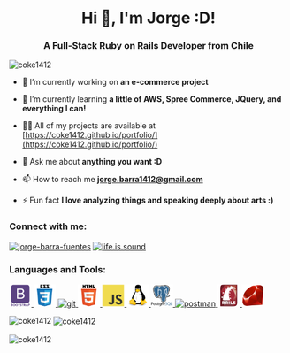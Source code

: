 <h1 align="center">Hi 👋, I'm Jorge :D!</h1>
<h3 align="center">A Full-Stack Ruby on Rails Developer from Chile</h3>

<p align="left"> <img src="https://komarev.com/ghpvc/?username=coke1412&label=Profile%20views&color=0e75b6&style=flat" alt="coke1412" /> </p>

- 🔭 I’m currently working on **an e-commerce project**

- 🌱 I’m currently learning **a little of AWS, Spree Commerce, JQuery, and everything I can!**

- 👨‍💻 All of my projects are available at [https://coke1412.github.io/portfolio/](https://coke1412.github.io/portfolio/)

- 💬 Ask me about **anything you want :D**

- 📫 How to reach me **jorge.barra1412@gmail.com**

- ⚡ Fun fact **I love analyzing things and speaking deeply about arts :)**

<h3 align="left">Connect with me:</h3>
<p align="left">
<a href="https://linkedin.com/in/jorge-barra-fuentes" target="blank"><img align="center" src="https://raw.githubusercontent.com/rahuldkjain/github-profile-readme-generator/master/src/images/icons/Social/linked-in-alt.svg" alt="jorge-barra-fuentes" height="30" width="40" /></a>
<a href="https://fb.com/life.is.sound" target="blank"><img align="center" src="https://raw.githubusercontent.com/rahuldkjain/github-profile-readme-generator/master/src/images/icons/Social/facebook.svg" alt="life.is.sound" height="30" width="40" /></a>
</p>

<h3 align="left">Languages and Tools:</h3>
<p align="left"> <a href="https://getbootstrap.com" target="_blank"> <img src="https://raw.githubusercontent.com/devicons/devicon/master/icons/bootstrap/bootstrap-plain-wordmark.svg" alt="bootstrap" width="40" height="40"/> </a> <a href="https://www.w3schools.com/css/" target="_blank"> <img src="https://raw.githubusercontent.com/devicons/devicon/master/icons/css3/css3-original-wordmark.svg" alt="css3" width="40" height="40"/> </a> <a href="https://git-scm.com/" target="_blank"> <img src="https://www.vectorlogo.zone/logos/git-scm/git-scm-icon.svg" alt="git" width="40" height="40"/> </a> <a href="https://www.w3.org/html/" target="_blank"> <img src="https://raw.githubusercontent.com/devicons/devicon/master/icons/html5/html5-original-wordmark.svg" alt="html5" width="40" height="40"/> </a> <a href="https://developer.mozilla.org/en-US/docs/Web/JavaScript" target="_blank"> <img src="https://raw.githubusercontent.com/devicons/devicon/master/icons/javascript/javascript-original.svg" alt="javascript" width="40" height="40"/> </a> <a href="https://www.linux.org/" target="_blank"> <img src="https://raw.githubusercontent.com/devicons/devicon/master/icons/linux/linux-original.svg" alt="linux" width="40" height="40"/> </a> <a href="https://www.postgresql.org" target="_blank"> <img src="https://raw.githubusercontent.com/devicons/devicon/master/icons/postgresql/postgresql-original-wordmark.svg" alt="postgresql" width="40" height="40"/> </a> <a href="https://postman.com" target="_blank"> <img src="https://www.vectorlogo.zone/logos/getpostman/getpostman-icon.svg" alt="postman" width="40" height="40"/> </a> <a href="https://rubyonrails.org" target="_blank"> <img src="https://raw.githubusercontent.com/devicons/devicon/master/icons/rails/rails-original-wordmark.svg" alt="rails" width="40" height="40"/> </a> <a href="https://www.ruby-lang.org/en/" target="_blank"> <img src="https://raw.githubusercontent.com/devicons/devicon/master/icons/ruby/ruby-original.svg" alt="ruby" width="40" height="40"/> </a> </p>

<p><img align="left" src="https://github-readme-stats.vercel.app/api/top-langs?username=coke1412&show_icons=true&locale=en&layout=compact" alt="coke1412" /></p>

<p>&nbsp;<img align="center" src="https://github-readme-stats.vercel.app/api?username=coke1412&show_icons=true&locale=en" alt="coke1412" /></p>

<p><img align="center" src="https://github-readme-streak-stats.herokuapp.com/?user=coke1412&" alt="coke1412" /></p>
